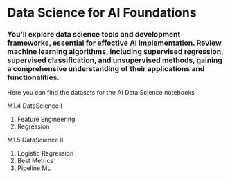 # Data Science for AI Foundations

### You’ll explore data science tools and development frameworks, essential for effective AI implementation. Review machine learning algorithms, including supervised regression, supervised classification, and unsupervised methods, gaining a comprehensive understanding of their applications and functionalities.

Here you can find the datasets for the AI Data Science notebooks

M1.4 DataScience I
1. Feature Engineering
2. Regression

M1.5 DataScience II
1. Logistic Regression
2. Best Metrics
3. Pipeline ML
